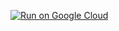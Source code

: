 [![Run on Google Cloud](https://deploy.cloud.run/button.svg)](https://deploy.cloud.run?dir=05_ModelContextProtocol&revision=mcp)